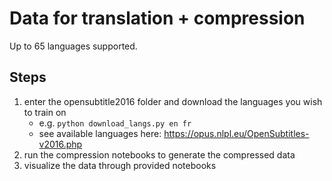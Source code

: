 # Data for translation + compression
Up to 65 languages supported.

## Steps
1. enter the opensubtitle2016 folder and download the languages you wish to train on
    - e.g. `python download_langs.py en fr`
    - see available languages here: https://opus.nlpl.eu/OpenSubtitles-v2016.php
2. run the compression notebooks to generate the compressed data
3. visualize the data through provided notebooks